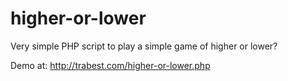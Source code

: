 # higher-or-lower
Very simple PHP script to play a simple game of higher or lower?

Demo at: http://trabest.com/higher-or-lower.php
